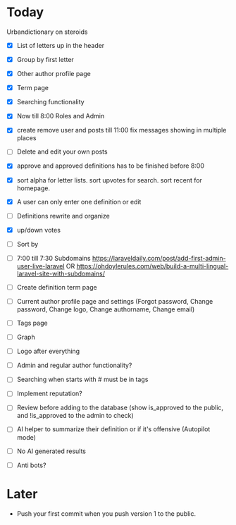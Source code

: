 # Today

Urbandictionary on steroids

- [x] List of letters up in the header
- [x] Group by first letter
- [x] Other author profile page
- [x] Term page
- [x] Searching functionality

- [x] Now till 8:00 Roles and Admin
- [x] create remove user and posts till 11:00
      fix messages showing in multiple places
- [ ] Delete and edit your own posts
- [x] approve and approved definitions
      has to be finished before 8:00
- [x] sort alpha for letter lists. sort upvotes for search. sort recent for homepage.
- [x] A user can only enter one definition or edit

- [ ] Definitions rewrite and organize
- [x] up/down votes
- [ ] Sort by
- [ ] 7:00 till 7:30 Subdomains <https://laraveldaily.com/post/add-first-admin-user-live-laravel>
      OR <https://ohdoylerules.com/web/build-a-multi-lingual-laravel-site-with-subdomains/>
- [ ] Create definition term page
- [ ] Current author profile page and settings (Forgot password, Change password, Change logo, Change authorname, Change email)
- [ ] Tags page

- [ ] Graph
- [ ] Logo after everything
- [ ] Admin and regular author functionality?
- [ ] Searching when starts with # must be in tags
- [ ] Implement reputation?
- [ ] Review before adding to the database (show is_approved to the public, and !is_approved to the admin to check)
- [ ] AI helper to summarize their definition or if it's offensive (Autopilot mode)
- [ ] No AI generated results
- [ ] Anti bots?

# Later

- Push your first commit when you push version 1 to the public.
